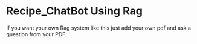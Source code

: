 # Recipe_ChatBot Using Rag
If you want your own Rag system like this just add your own pdf and ask a question from your PDF.
